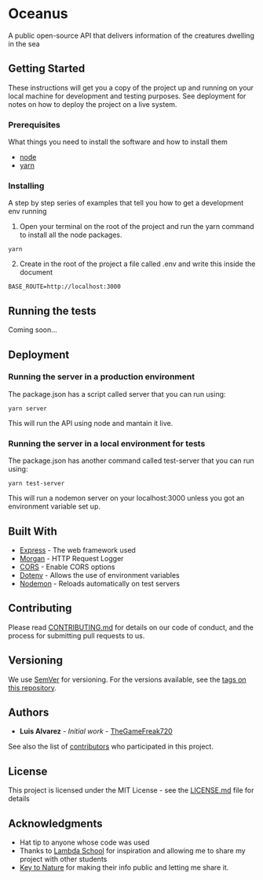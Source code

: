 # Oceanus

A public open-source API that delivers information of the creatures dwelling in the sea

## Getting Started

These instructions will get you a copy of the project up and running on your local machine for development and testing purposes. See deployment for notes on how to deploy the project on a live system.

### Prerequisites

What things you need to install the software and how to install them

* [node](https://nodejs.org/en/)
* [yarn](https://yarnpkg.com/en/)


### Installing

A step by step series of examples that tell you how to get a development env running

1. Open your terminal on the root of the project and run the yarn command to install all the node packages.

```
yarn
```

2. Create in the root of the project a file called .env and write this inside the document

```
BASE_ROUTE=http://localhost:3000
```

## Running the tests

Coming soon...

## Deployment

### Running the server in a production environment

The package.json has a script called server that you can run using:

```
yarn server
```

This will run the API using node and mantain it live.

### Running the server in a local environment for tests

The package.json has another command called test-server that you can run using:

```
yarn test-server
```

This will run a nodemon server on your localhost:3000 unless you got an environment variable set up.

## Built With

* [Express](https://expressjs.com/) - The web framework used
* [Morgan](https://www.npmjs.com/package/morgan/v/1.1.1) - HTTP Request Logger
* [CORS](https://github.com/expressjs/cors) - Enable CORS options
* [Dotenv](https://www.npmjs.com/package/dotenv) - Allows the use of environment variables
* [Nodemon](https://nodemon.io/) - Reloads automatically on test servers

## Contributing

Please read [CONTRIBUTING.md](CONTRIBUTING.md) for details on our code of conduct, and the process for submitting pull requests to us.

## Versioning

We use [SemVer](http://semver.org/) for versioning. For the versions available, see the [tags on this repository](https://github.com/TheGameFreak720/Oceanus/tags). 

## Authors

* **Luis Alvarez** - *Initial work* - [TheGameFreak720](https://github.com/TheGameFreak720)

See also the list of [contributors](https://github.com/TheGameFreak720/Oceanus/graphs/contributors) who participated in this project.

## License

This project is licensed under the MIT License - see the [LICENSE.md](LICENSE.md) file for details

## Acknowledgments

* Hat tip to anyone whose code was used
* Thanks to [Lambda School](https://lambdaschool.com/?utm_medium=cpc&utm_source=google&utm_campaign=branded&utm_term=lambda%20school&gclid=CjwKCAjwm-fkBRBBEiwA966fZLQKD6-gkztYNzNLDK7_rjl-7T0nQxYkMO-VA4cduJJBklwUNgU91hoCXNsQAvD_BwE) for inspiration and allowing me to share my project with other students
* [Key to Nature](http://species-identification.org/index.php?groep=Animals&selectie=1&hoofdgroepen_pad=%2C1) for making their info public and letting me share it.